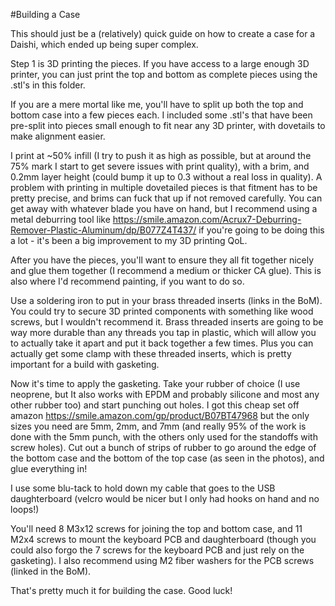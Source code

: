 #Building a Case

This should just be a (relatively) quick guide on how to create a case for a Daishi, which ended up being super complex.

Step 1 is 3D printing the pieces. If you have access to a large enough 3D printer, you can just print the top and bottom as complete pieces using the .stl's in this folder.

If you are a mere mortal like me, you'll have to split up both the top and bottom case into a few pieces each. I included some .stl's that have been pre-split into pieces small enough to fit near any 3D printer, with dovetails to make alignment easier.

I print at ~50% infill (I try to push it as high as possible, but at around the 75% mark I start to get severe issues with print quality), with a brim, and 0.2mm layer height (could bump it up to 0.3 without a real loss in quality). A problem with printing in multiple dovetailed pieces is that fitment has to be pretty precise, and brims can fuck that up if not removed carefully. You can get away with whatever blade you have on hand, but I recommend using a metal deburring tool like https://smile.amazon.com/Acrux7-Deburring-Remover-Plastic-Aluminum/dp/B077Z4T437/ if you're going to be doing this a lot - it's been a big improvement to my 3D printing QoL.

After you have the pieces, you'll want to ensure they all fit together nicely and glue them together (I recommend a medium or thicker CA glue). This is also where I'd recommend painting, if you want to do so.

Use a soldering iron to put in your brass threaded inserts (links in the BoM). You could try to secure 3D printed components with something like wood screws, but I wouldn't recommend it. Brass threaded inserts are going to be way more durable than any threads you tap in plastic, which will allow you to actually take it apart and put it back together a few times. Plus you can actually get some clamp with these threaded inserts, which is pretty important for a build with gasketing.

Now it's time to apply the gasketing. Take your rubber of choice (I use neoprene, but It also works with EPDM and probably silicone and most any other rubber too) and start punching out holes. I got this cheap set off amazon https://smile.amazon.com/gp/product/B07BT47968 but the only sizes you need are 5mm, 2mm, and 7mm (and really 95% of the work is done with the 5mm punch, with the others only used for the standoffs with screw holes). Cut out a bunch of strips of rubber to go around the edge of the bottom case and the bottom of the top case (as seen in the photos), and glue everything in!

I use some blu-tack to hold down my cable that goes to the USB daughterboard (velcro would be nicer but I only had hooks on hand and no loops!)

You'll need 8 M3x12 screws for joining the top and bottom case, and 11 M2x4 screws to mount the keyboard PCB and daughterboard (though you could also forgo the 7 screws for the keyboard PCB and just rely on the gasketing). I also recommend using M2 fiber washers for the PCB screws (linked in the BoM).

That's pretty much it for building the case. Good luck!